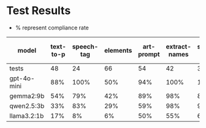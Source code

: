# Test Results

- % represent compliance rate

|model|text-to-p|speech-tag|elements|art-prompt|extract-names|sentence-rewrite|classify-input-text|shakespearean-writing-assistant|
|-|-|-|-|-|-|-|-|-|
|tests|48|24|66|54|42|36|18|6|
|gpt\-4o\-mini|88%|100%|50%|94%|100%|100%|89%|83%|
|gemma2:9b|54%|79%|42%|89%|98%|81%|56%|50%|
|qwen2\.5:3b|33%|83%|29%|59%|98%|97%|78%|83%|
|llama3\.2:1b|17%|8%|6%|50%|55%|67%|28%|67%|
